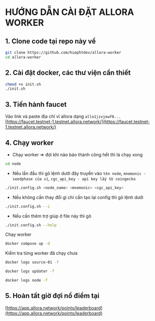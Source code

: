 # HƯỚNG DẪN CÀI ĐẶT ALLORA WORKER

## 1. Clone code tại repo này về

```bash
git clone https://github.com/hiephtdev/allora-worker
cd allora-worker
```

## 2. Cài đặt docker, các thư viện cần thiết

```bash
chmod +x init.sh
./init.sh
```

## 3. Tiến hành faucet

Vào link và paste địa chỉ ví allora dạng `allo1jzvjewf0...`  [https://faucet.testnet-1.testnet.allora.network/](https://faucet.testnet-1.testnet.allora.network/)

## 4. Chạy worker

- Chạy worker => đợi khi nào báo thành công hết thì là chạy xong

```bash
cd node
```

- Nếu lần đầu thì gõ lệnh dưới đây truyền vào `tên node`, `mnemonic - seedphase của ví`, `cgc_api_key - api key lấy từ coingecko`

```bash
./init.config.sh <node_name> <mnemonic> <cgc_api_key>
```

- Nếu không cần thay đổi gì chỉ cần tạo lại config thì gõ lệnh dưới

```bash
./init.config.sh --i
```

- Nếu cần thêm trợ giúp ở file này thì gõ

```bash
./init.config.sh --help
```

Chạy worker

```bash
docker compose up -d
```

Kiểm tra từng worker đã chạy chưa

```bash
docker logs source-01 -f
```

```bash
docker logs updater -f
```

```bash
docker logs node -f
```

## 5. Hoàn tất giờ đợi nổ điểm tại

[https://app.allora.network/points/leaderboard](https://app.allora.network/points/leaderboard)

